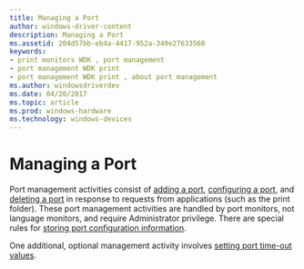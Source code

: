 ```yaml
---
title: Managing a Port
author: windows-driver-content
description: Managing a Port
ms.assetid: 204d57bb-eb4a-4417-952a-349e27633560
keywords:
- print monitors WDK , port management
- port management WDK print
- port management WDK print , about port management
ms.author: windowsdriverdev
ms.date: 04/20/2017
ms.topic: article
ms.prod: windows-hardware
ms.technology: windows-devices
---
```


# Managing a Port





Port management activities consist of [adding a port](adding-a-port.md), [configuring a port](configuring-a-port.md), and [deleting a port](deleting-a-port.md) in response to requests from applications (such as the print folder). These port management activities are handled by port monitors, not language monitors, and require Administrator privilege. There are special rules for [storing port configuration information](storing-port-configuration-information.md).

One additional, optional management activity involves [setting port time-out values](setting-port-time-out-values.md).

 

 




